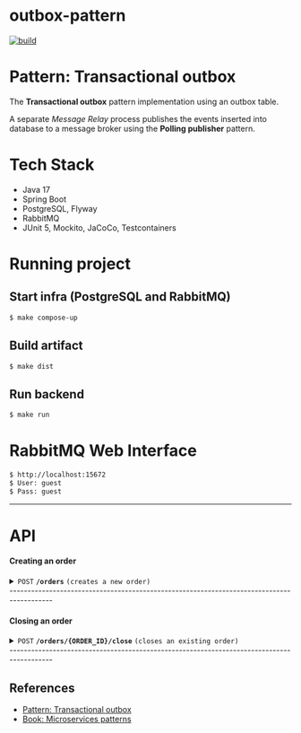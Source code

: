 # outbox-pattern
[![build](https://github.com/schambeck/outbox-pattern/actions/workflows/maven.yml/badge.svg)](https://github.com/schambeck/outbox-pattern/actions/workflows/maven.yml)

# Pattern: Transactional outbox

The **Transactional outbox** pattern implementation using an outbox table.

A separate *Message Relay* process publishes the events inserted into database to a message broker using the **Polling publisher** pattern.

# Tech Stack
- Java 17
- Spring Boot
- PostgreSQL, Flyway
- RabbitMQ
- JUnit 5, Mockito, JaCoCo, Testcontainers

# Running project

## Start infra (PostgreSQL and RabbitMQ)
```bash
$ make compose-up
```

## Build artifact
```bash
$ make dist
```

## Run backend
```bash
$ make run
```

# RabbitMQ Web Interface
```bash
$ http://localhost:15672
$ User: guest
$ Pass: guest
```

------------------------------------------------------------------------------------------
# API

#### Creating an order
<details>
<summary><code>POST</code> <code><b>/orders</b></code> <code>(creates a new order)</code></summary>

##### Payload
```json
{
  "clientId": "796f5390-6a32-4f3f-a4f9-219cea1d5336",
  "issuedDate": "2023-02-03",
  "items": [
    {
      "productId": "7fba7340-d24f-4548-a327-add2cd2ad4a9",
      "price": 3,
      "quantity": 2
    }
  ]
}
```

##### Response
**Code** : `200 CREATED`
```json
{
  "id": "7c08629a-4d23-4b6d-9363-b0f0d7303aa4",
  "clientId": "796f5390-6a32-4f3f-a4f9-219cea1d5336",
  "issuedDate": "2023-02-03",
  "status": "CREATED",
  "totalCost": 6,
  "items": [
    {
      "id": "dcb9f5fe-7423-4542-857e-47ae71322cf3",
      "productId": "7fba7340-d24f-4548-a327-add2cd2ad4a9",
      "price": 3,
      "quantity": 2,
      "cost": 6
    }
  ]
}
```
</details>
------------------------------------------------------------------------------------------

#### Closing an order
<details>
<summary><code>POST</code> <code><b>/orders/{ORDER_ID}/close</b></code> <code>(closes an existing order)</code></summary>

##### Payload
None

##### Response
**Code** : `200 CREATED`
</details>
------------------------------------------------------------------------------------------

## References
- [Pattern: Transactional outbox](https://microservices.io/patterns/data/transactional-outbox.html "A pattern language for microservices")
- [Book: Microservices patterns](https://microservices.io/book "By Chris Richardson")
